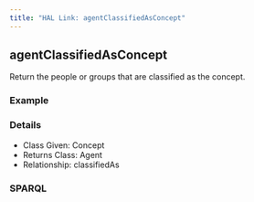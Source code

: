 ```yaml
---
title: "HAL Link: agentClassifiedAsConcept"
---
```


## agentClassifiedAsConcept

Return the people or groups that are classified as the concept.

### Example




### Details

* Class Given: Concept
* Returns Class: Agent
* Relationship: classifiedAs


### SPARQL
```

```

